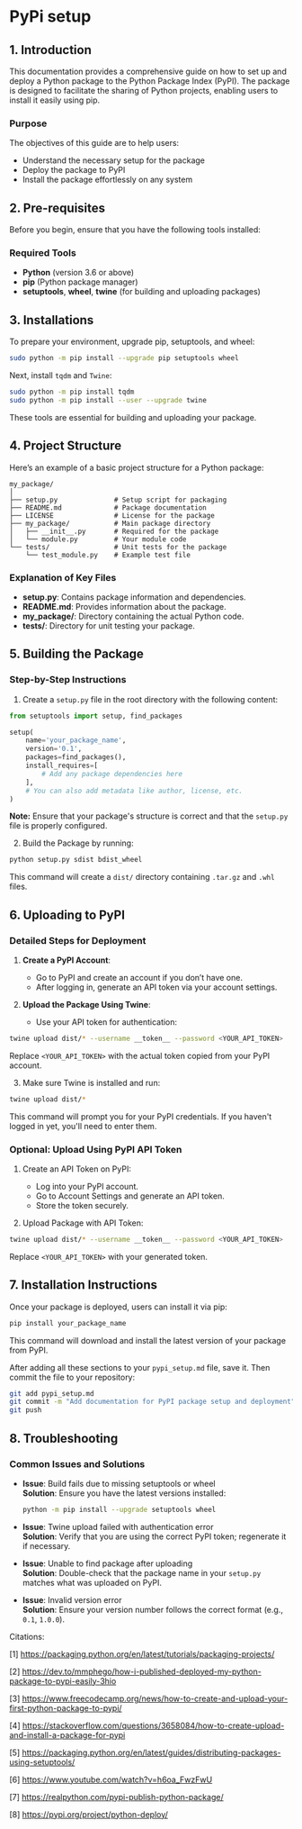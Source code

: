 # PyPi setup 

## 1. Introduction

This documentation provides a comprehensive guide on how to set up and deploy a Python package to the Python Package Index (PyPI). The package is designed to facilitate the sharing of Python projects, enabling users to install it easily using pip.

### Purpose

The objectives of this guide are to help users:

- Understand the necessary setup for the package
- Deploy the package to PyPI
- Install the package effortlessly on any system

## 2. Pre-requisites

Before you begin, ensure that you have the following tools installed:

### Required Tools

- **Python** (version 3.6 or above)
- **pip** (Python package manager)
- **setuptools**, **wheel**, **twine** (for building and uploading packages)

## 3. Installations

To prepare your environment, upgrade pip, setuptools, and wheel:

```bash
sudo python -m pip install --upgrade pip setuptools wheel
```

Next, install `tqdm` and `Twine`:

```bash
sudo python -m pip install tqdm
sudo python -m pip install --user --upgrade twine
```

These tools are essential for building and uploading your package.

## 4. Project Structure

Here’s an example of a basic project structure for a Python package:

```
my_package/
│
├── setup.py              # Setup script for packaging
├── README.md             # Package documentation
├── LICENSE               # License for the package
├── my_package/           # Main package directory
│   ├── __init__.py       # Required for the package
│   └── module.py         # Your module code
└── tests/                # Unit tests for the package
    └── test_module.py    # Example test file
```

### Explanation of Key Files

- **setup.py**: Contains package information and dependencies.
- **README.md**: Provides information about the package.
- **my_package/**: Directory containing the actual Python code.
- **tests/**: Directory for unit testing your package.

## 5. Building the Package

### Step-by-Step Instructions

1. Create a `setup.py` file in the root directory with the following content:

```python
from setuptools import setup, find_packages

setup(
    name='your_package_name',
    version='0.1',
    packages=find_packages(),
    install_requires=[
        # Add any package dependencies here
    ],
    # You can also add metadata like author, license, etc.
)
```

**Note:** Ensure that your package's structure is correct and that the `setup.py` file is properly configured.

2. Build the Package by running:

```bash
python setup.py sdist bdist_wheel
```

This command will create a `dist/` directory containing `.tar.gz` and `.whl` files.

## 6. Uploading to PyPI

### Detailed Steps for Deployment

1. **Create a PyPI Account**:
   - Go to PyPI and create an account if you don’t have one.
   - After logging in, generate an API token via your account settings.

2. **Upload the Package Using Twine**:
   - Use your API token for authentication:

```bash
twine upload dist/* --username __token__ --password <YOUR_API_TOKEN>
```

Replace `<YOUR_API_TOKEN>` with the actual token copied from your PyPI account.

3. Make sure Twine is installed and run:

```bash
twine upload dist/*
```

This command will prompt you for your PyPI credentials. If you haven't logged in yet, you'll need to enter them.

### Optional: Upload Using PyPI API Token

1. Create an API Token on PyPI:
   - Log into your PyPI account.
   - Go to Account Settings and generate an API token.
   - Store the token securely.

2. Upload Package with API Token:

```bash
twine upload dist/* --username __token__ --password <YOUR_API_TOKEN>
```

Replace `<YOUR_API_TOKEN>` with your generated token.

## 7. Installation Instructions

Once your package is deployed, users can install it via pip:

```bash
pip install your_package_name
```

This command will download and install the latest version of your package from PyPI.

After adding all these sections to your `pypi_setup.md` file, save it. Then commit the file to your repository:

```bash
git add pypi_setup.md
git commit -m "Add documentation for PyPI package setup and deployment"
git push
```

## 8. Troubleshooting

### Common Issues and Solutions

- **Issue**: Build fails due to missing setuptools or wheel  
  **Solution**: Ensure you have the latest versions installed:
  
  ```bash
  python -m pip install --upgrade setuptools wheel
  ```

- **Issue**: Twine upload failed with authentication error  
  **Solution**: Verify that you are using the correct PyPI token; regenerate it if necessary.

- **Issue**: Unable to find package after uploading  
  **Solution**: Double-check that the package name in your `setup.py` matches what was uploaded on PyPI.

- **Issue**: Invalid version error  
  **Solution**: Ensure your version number follows the correct format (e.g., `0.1`, `1.0.0`).

Citations:

[1] https://packaging.python.org/en/latest/tutorials/packaging-projects/

[2] https://dev.to/mmphego/how-i-published-deployed-my-python-package-to-pypi-easily-3hio

[3] https://www.freecodecamp.org/news/how-to-create-and-upload-your-first-python-package-to-pypi/

[4] https://stackoverflow.com/questions/3658084/how-to-create-upload-and-install-a-package-for-pypi

[5] https://packaging.python.org/en/latest/guides/distributing-packages-using-setuptools/

[6] https://www.youtube.com/watch?v=h6oa_FwzFwU

[7] https://realpython.com/pypi-publish-python-package/

[8] https://pypi.org/project/python-deploy/
